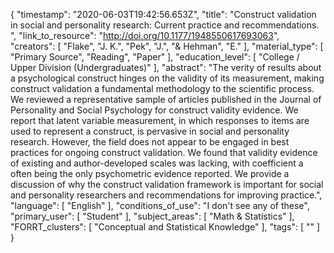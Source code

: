 {
    "timestamp": "2020-06-03T19:42:56.653Z",
    "title": "Construct validation in social and personality research: Current practice and recommendations. ",
    "link_to_resource": "http://doi.org/10.1177/1948550617693063",
    "creators": [
        "Flake",
        "J. K.",
        "Pek",
        "J.",
        "& Hehman",
        "E."
    ],
    "material_type": [
        "Primary Source",
        "Reading",
        "Paper"
    ],
    "education_level": [
        "College / Upper Division (Undergraduates)"
    ],
    "abstract": "The verity of results about a psychological construct hinges on the validity of its measurement, making construct validation a fundamental methodology to the scientific process. We reviewed a representative sample of articles published in the Journal of Personality and Social Psychology for construct validity evidence. We report that latent variable measurement, in which responses to items are used to represent a construct, is pervasive in social and personality research. However, the field does not appear to be engaged in best practices for ongoing construct validation. We found that validity evidence of existing and author-developed scales was lacking, with coefficient a often being the only psychometric evidence reported. We provide a discussion of why the construct validation framework is important for social and personality researchers and recommendations for improving practice.",
    "language": [
        "English"
    ],
    "conditions_of_use": "I don't see any of these",
    "primary_user": [
        "Student"
    ],
    "subject_areas": [
        "Math & Statistics"
    ],
    "FORRT_clusters": [
        "Conceptual and Statistical Knowledge"
    ],
    "tags": [
        ""
    ]
}
